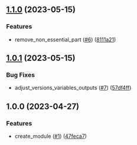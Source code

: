 ## [1.1.0](https://github.com/justtrackio/terraform-sentry-project/compare/v1.0.1...v1.1.0) (2023-05-15)


### Features

* remove_non_essential_part ([#6](https://github.com/justtrackio/terraform-sentry-project/issues/6)) ([8111a21](https://github.com/justtrackio/terraform-sentry-project/commit/8111a211dbdec809500ed6d8d1a06f594030fd3d))

## [1.0.1](https://github.com/justtrackio/terraform-sentry-project/compare/v1.0.0...v1.0.1) (2023-05-15)


### Bug Fixes

* adjust_versions_variables_outputs ([#7](https://github.com/justtrackio/terraform-sentry-project/issues/7)) ([57df4ff](https://github.com/justtrackio/terraform-sentry-project/commit/57df4ff4bec052326f929705156581f897b1fc30))

## 1.0.0 (2023-04-27)


### Features

* create_module ([#1](https://github.com/justtrackio/terraform-sentry-project/issues/1)) ([47feca7](https://github.com/justtrackio/terraform-sentry-project/commit/47feca7ad89768b61bf4145454220e4afb4bb458))

